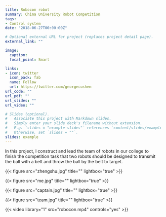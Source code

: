 ```yaml
---
title: Robocon robot
summary: China University Robot Competition
tags:
- Control system
date: "2018-06-27T00:00:00Z"

# Optional external URL for project (replaces project detail page).
external_link: ""

image:
  caption: 
  focal_point: Smart

links:
- icon: twitter
  icon_pack: fab
  name: Follow
  url: https://twitter.com/georgecushen
url_code: ""
url_pdf: ""
url_slides: ""
url_video: ""

# Slides (optional).
#   Associate this project with Markdown slides.
#   Simply enter your slide deck's filename without extension.
#   E.g. `slides = "example-slides"` references `content/slides/example-slides.md`.
#   Otherwise, set `slides = ""`.
slides: example
---
```


In this project, I construct and lead the team of robots in our college to finish the competition task that two robots should be designed to transmit the ball with a belt and throw the ball by the belt to target.

{{< figure src="zhengshu.jpg" title="" lightbox="true" >}}

{{< figure src="me.jpg" title="" lightbox="true" >}}

{{< figure src="captain.jpg" title="" lightbox="true" >}}

{{< figure src="team.jpg" title="" lightbox="true" >}}

{{< video library="1" src="robocon.mp4" controls="yes" >}}
